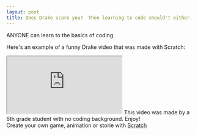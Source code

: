 ```yaml
---
layout: post
title: Does Drake scare you?  Then learning to code should't either.
---
```


ANYONE can learn to the basics of coding.  


Here's an example of a funny Drake video that was made with Scratch:
<iframe src="https://scratch.mit.edu/projects/87695965/"></iframe>
This video was made by a 6th grade student with no coding background.
Enjoy!

<br>
<span>Create your own game, animation or storie with 
<a href="https://scratch.mit.edu/">Scratch</a><br>
</span>
